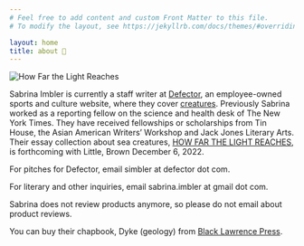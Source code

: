 ```yaml
---
# Feel free to add content and custom Front Matter to this file.
# To modify the layout, see https://jekyllrb.com/docs/themes/#overriding-theme-defaults

layout: home
title: about 🐛
---
```


![How Far the Light Reaches](/assets/how-far-the-light-reaches.jpg)

Sabrina Imbler is currently a staff writer at [Defector](https://defector.com/), an employee-owned sports and culture website, where they cover [creatures](https://defector.com/category/animals/creaturefector/). Previously Sabrina worked as a reporting fellow on the science and health desk of The New York Times. They have received fellowships or scholarships from Tin House, the Asian American Writers’ Workshop and Jack Jones Literary Arts. Their essay collection about sea creatures, [HOW FAR THE LIGHT REACHES](https://www.littlebrown.com/titles/sabrina-imbler/how-far-the-light-reaches/9780316540513/), is forthcoming with Little, Brown December 6, 2022.

For pitches for Defector, email simbler at defector dot com.

For literary and other inquiries, email sabrina.imbler at gmail dot com.

Sabrina does not review products anymore, so please do not email about product reviews.


You can buy their chapbook, Dyke (geology) from [Black Lawrence Press](https://blacklawrencepress.com/books/dyke-geology/).
